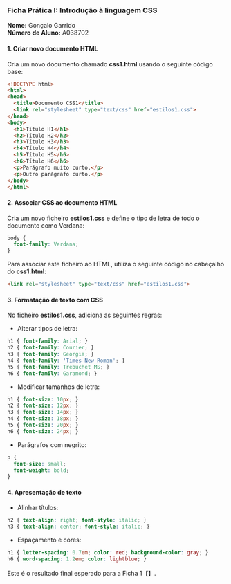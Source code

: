 ### **Ficha Prática I: Introdução à linguagem CSS**  
**Nome:** Gonçalo Garrido  
**Número de Aluno:** A038702  

#### 1. Criar novo documento HTML

Cria um novo documento chamado **css1.html** usando o seguinte código base:

```html
<!DOCTYPE html>
<html>
<head>
  <title>Documento CSS1</title>
  <link rel="stylesheet" type="text/css" href="estilos1.css">
</head>
<body>
  <h1>Título H1</h1>
  <h2>Título H2</h2>
  <h3>Título H3</h3>
  <h4>Título H4</h4>
  <h5>Título H5</h6>
  <h6>Título H6</h6>
  <p>Parágrafo muito curto.</p>
  <p>Outro parágrafo curto.</p>
</body>
</html>
```

#### 2. Associar CSS ao documento HTML

Cria um novo ficheiro **estilos1.css** e define o tipo de letra de todo o documento como Verdana:

```css
body {
  font-family: Verdana;
}
```

Para associar este ficheiro ao HTML, utiliza o seguinte código no cabeçalho do **css1.html**:

```html
<link rel="stylesheet" type="text/css" href="estilos1.css">
```

#### 3. Formatação de texto com CSS

No ficheiro **estilos1.css**, adiciona as seguintes regras:

- Alterar tipos de letra:
```css
h1 { font-family: Arial; }
h2 { font-family: Courier; }
h3 { font-family: Georgia; }
h4 { font-family: 'Times New Roman'; }
h5 { font-family: Trebuchet MS; }
h6 { font-family: Garamond; }
```

- Modificar tamanhos de letra:
```css
h1 { font-size: 10px; }
h2 { font-size: 12px; }
h3 { font-size: 14px; }
h4 { font-size: 18px; }
h5 { font-size: 20px; }
h6 { font-size: 24px; }
```

- Parágrafos com negrito:
```css
p {
  font-size: small;
  font-weight: bold;
}
```

#### 4. Apresentação de texto

- Alinhar títulos:
```css
h2 { text-align: right; font-style: italic; }
h3 { text-align: center; font-style: italic; }
```

- Espaçamento e cores:
```css
h1 { letter-spacing: 0.7em; color: red; background-color: gray; }
h6 { word-spacing: 1.2em; color: lightblue; }
```

Este é o resultado final esperado para a Ficha 1【】.
